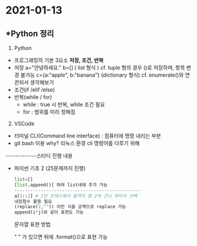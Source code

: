 # 2021-01-13

## *Python 정리

1. Python

- 프로그래밍의 기본 3요소
  **저장, 조건, 반복**
- 저장
  a="안녕하세요."
  b=[] ( list 형식 )     cf. tuple 형의 경우 ()로 저장하며, 항목 변경 불가능
  c={a:"apple", b:"banana"} (dictionary 형식)    cf. enumerate()와 연관되서 생각해보기
- 조건(if /elif /else)
- 반복(while / for)
  - while : true 시 반복, while 조건 필요
  - for : 범위를 미리 정해짐

2. VSCode

- 터미널 CLI(Command line interface) : 컴퓨터에 명령 내리는 부분
- git bash 이용 why?
  리눅스 환경 cli 명령어를 다루기 위해



-------------스터디 진행 내용

- 파이썬 기초 2 (25문제까지 진행)

  ```python
  list=[]
  [list.append()] 하여 list내에 추가 가능
  ------------------------------------------------
  a[1::2] # 1번 인덱스에서 끝까지 중 2씩 건너 뛰어서 선택
  내장함수 활용 필요  
  (replace(2,"")) 이런 식을 공백으로 replace 가능
  append(i*j)와 같이 표현도 가능
  ```

  문자열 표현 방법 

   " " 가 있으면 뒤에 .format()으로 표현 가능



